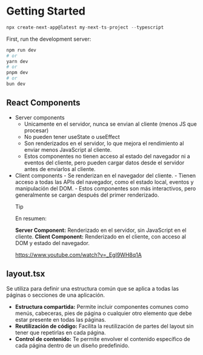 # Getting Started

```js
npx create-next-app@latest my-next-ts-project --typescript
```

First, run the development server:

```bash
npm run dev
# or
yarn dev
# or
pnpm dev
# or
bun dev
```

## React Components

- Server components
  - Unicamente en el servidor, nunca se envian al cliente (menos JS que procesar)
  - No pueden tener useState o useEffect
  - Son renderizados en el servidor, lo que mejora el rendimiento al enviar menos JavaScript al cliente.
  - Estos componentes no tienen acceso al estado del navegador ni a eventos del cliente, pero pueden cargar datos desde el servidor antes de enviarlos al cliente.
- Client components - Se renderizan en el navegador del cliente. - Tienen acceso a todas las APIs del navegador, como el estado local, eventos y manipulación del DOM. - Estos componentes son más interactivos, pero generalmente se cargan después del primer renderizado.
  > [!TIP]
  > En resumen:
  >
  > **Server Component:** Renderizado en el servidor, sin JavaScript
  > en el cliente.
  > **Client Component:** Renderizado en el cliente, con acceso al
  > DOM y estado del navegador.
  >
  > https://www.youtube.com/watch?v=_EgI9WH8q1A

## layout.tsx

Se utiliza para definir una estructura común que se aplica a todas las páginas o secciones de una aplicación.

- **Estructura compartida:** Permite incluir componentes comunes como menús, cabeceras, pies de página o cualquier otro elemento que debe estar presente en todas las páginas.
- **Reutilización de código:** Facilita la reutilización de partes del layout sin tener que repetirlas en cada página.
- **Control de contenido:** Te permite envolver el contenido específico de cada página dentro de un diseño predefinido.
